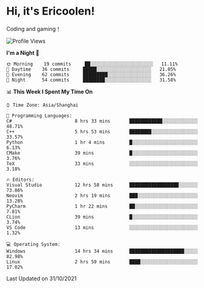 # Hi, it's Ericoolen!
Coding and gaming！

<!--START_SECTION:waka-->
![Profile Views](http://img.shields.io/badge/Profile%20Views-4-blue)

**I'm a Night 🦉** 

```text
🌞 Morning    19 commits     ██░░░░░░░░░░░░░░░░░░░░░░░   11.11% 
🌆 Daytime    36 commits     █████░░░░░░░░░░░░░░░░░░░░   21.05% 
🌃 Evening    62 commits     █████████░░░░░░░░░░░░░░░░   36.26% 
🌙 Night      54 commits     ████████░░░░░░░░░░░░░░░░░   31.58%

```


📊 **This Week I Spent My Time On** 

```text
⌚︎ Time Zone: Asia/Shanghai

💬 Programming Languages: 
C#                       8 hrs 33 mins       ████████████░░░░░░░░░░░░░   48.71% 
C++                      5 hrs 53 mins       ████████░░░░░░░░░░░░░░░░░   33.57% 
Python                   1 hr 4 mins         █░░░░░░░░░░░░░░░░░░░░░░░░   6.13% 
CMake                    39 mins             █░░░░░░░░░░░░░░░░░░░░░░░░   3.76% 
TeX                      33 mins             ░░░░░░░░░░░░░░░░░░░░░░░░░   3.18%

🔥 Editors: 
Visual Studio            12 hrs 58 mins      ██████████████████░░░░░░░   73.86% 
Neovim                   2 hrs 19 mins       ███░░░░░░░░░░░░░░░░░░░░░░   13.28% 
PyCharm                  1 hr 22 mins        ██░░░░░░░░░░░░░░░░░░░░░░░   7.81% 
CLion                    39 mins             █░░░░░░░░░░░░░░░░░░░░░░░░   3.74% 
VS Code                  13 mins             ░░░░░░░░░░░░░░░░░░░░░░░░░   1.32%

💻 Operating System: 
Windows                  14 hrs 34 mins      ████████████████████░░░░░   82.98% 
Linux                    2 hrs 59 mins       ████░░░░░░░░░░░░░░░░░░░░░   17.02%

```


 Last Updated on 31/10/2021
<!--END_SECTION:waka-->

